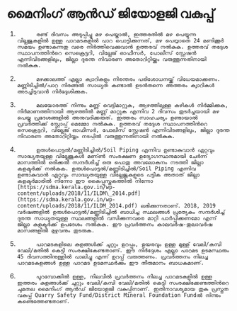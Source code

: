 # മൈനിംഗ് ആന്‍ഡ്‌ ജിയോളജി വകുപ്പ്

1.           രണ്ട് ദിവസം അടുപ്പിച്ചു മഴ പെയ്താല്‍, ഇത്തരതില്‍ മഴ പെയ്യുന്ന വില്ലജുകളില്‍ ഉള്ള പാറമടകളില്‍ പാറ പൊട്ടിക്കുന്നത്, മഴ പെയ്യാതെ 24 മണിക്കൂര്‍ സമയം ഉണ്ടാകുന്നതു വരെ നിര്‍ത്തിവെക്കുവാന്‍ ഉത്തരവ് നല്‍കുക. ഉത്തരവ് തദ്ദേശ സ്ഥാപനത്തിന്‍റെ സെക്രെട്ടറി, വില്ലേജ് ഓഫീസര്‍, പോലീസ് സ്റ്റേഷന്‍ എന്നിവിടങ്ങളിലും, ജില്ലാ ദുരന്ത നിവാരണ അതോറിറ്റിയ്ക്കും വരുത്തുന്നതിനായി നല്‍കുക.

2.           മഴക്കാലത്ത് എല്ലാ ക്വാറികളും നിരന്തരം പരിശോധനയ്ക്ക് വിധേയമാക്കണം. മണ്ണിടിച്ചില്‍/പാറ നിരങ്ങല്‍ സാധ്യത കണ്ടാല്‍ ഉടന്‍തന്നെ അത്തരം ക്വാറികള്‍ അടച്ചിടുവാന്‍ നിര്‍ദ്ദേശിക്കുക.

3.           മലയോരത്ത് നിന്നും മണ്ണ് വെട്ടിമാറ്റുക, ആഴത്തിലുള്ള കുഴികള്‍ നിര്‍മ്മിക്കുക, നിര്‍മാണത്തിനായി ആഴത്തില്‍ മണ്ണ് മാറ്റുക എന്നിവ 2 ദിവസം തുടര്‍ച്ചയായി മഴ പെയ്ത പ്രദേശങ്ങളില്‍ അനുവദിക്കരുത്. ഇത്തരം സാഹചര്യം ഉണ്ടായാല്‍ പ്രവര്‍ത്തിക്ക് സ്റ്റോപ്പ് മെമ്മോ നല്‍കുക. ഉത്തരവ് തദ്ദേശ സ്ഥാപനത്തിന്‍റെ സെക്രെട്ടറി, വില്ലേജ് ഓഫീസര്‍, പോലീസ് സ്റ്റേഷന്‍ എന്നിവിടങ്ങളിലും, ജില്ലാ ദുരന്ത നിവാരണ അതോറിറ്റിയ്ക്കും നടപ്പില്‍ വരുത്തുന്നതിനായി നല്‍കുക.

4.           ഉരുള്‍പൊട്ടല്‍/മണ്ണിടിച്ചില്‍/Soil Piping എന്നിവ ഉണ്ടാകുവാന്‍ ഏറ്റവും സാദ്ധ്യതയുള്ള വില്ലേജുകള്‍ മണ്ണ്‍ സംരക്ഷണ ഉദ്യോഗസ്ഥനുമായി ചേര്‍ന്ന് മാസത്തില്‍ ഒരിക്കല്‍ സന്ദര്‍ശിച്ച് ഒരു പൊതു അവലോകനം നടത്തി ജില്ലാ കളക്ടര്‍ക്ക് നല്‍കുക. ഉരുള്‍പൊട്ടല്‍/മണ്ണിടിച്ചില്‍/Soil Piping എന്നിവ ഉണ്ടാകുവാന്‍ ഏറ്റവും സാദ്ധ്യതയുള്ള വില്ലേജുകളുടെ പട്ടിക അതാത് ജില്ലാ കളക്ടര്‍മാരില്‍ നിന്നോ ഈ കൈപ്പുസ്തകത്തില്‍ നിന്നോ [https://sdma.kerala.gov.in/wp-content/uploads/2018/11/ILDM\_2014.pdf](https://sdma.kerala.gov.in/wp-content/uploads/2018/11/ILDM_2014.pdf) ലഭിക്കുന്നതാണ്. 2018, 2019 വര്‍ഷങ്ങളില്‍ ഉരുള്‍പൊട്ടല്‍/മണ്ണിടിച്ചില്‍ ബാധിച്ച സ്ഥലങ്ങള്‍ പ്രത്യേകം സന്ദര്‍ശിച്ച് ദുരന്ത സാധ്യതയുള്ള സ്ഥലങ്ങളില്‍ വസിക്കുന്നവരെ മാറ്റി പാര്‍പ്പിക്കണമോ എന്ന് ജില്ലാ കളക്ടര്‍ക്ക് ഉപദേശം നല്‍കുക. ഈ പ്രവര്‍ത്തനം കാലവര്‍ഷ-തുലാവര്‍ഷ മാസങ്ങളില്‍ മുഴുവനും തുടരുക.

5.           പാറമടകളിലെ കുളങ്ങള്‍ക്ക് ചുറ്റും ഉറപ്പും, ഉയരവും ഉള്ള മുള്ള് വേലി/കമ്പി വേലി/മതില്‍ കെട്ടി സംരക്ഷികേണ്ടതാണ്. ഈ നിര്‍ദ്ദേശം എല്ലാ പാറമട ഉടമസ്ഥരും 45 ദിവസത്തിനുള്ളില്‍ പാലിച്ചു എന്ന് ഉറപ്പ് വരുത്തണം. പ്രവര്‍ത്തനം നിലച്ച പാറമടകുളങ്ങള്‍ ഉള്ള പാറമട ഉടമസ്ഥര്‍ക്കും ഈ തീരുമാനം ബാധകമാണ്.

6.           പുറമ്പോക്കില്‍ ഉള്ള, നിലവില്‍ പ്രവര്‍ത്തനം നിലച്ച പാറമടകളില്‍ ഉള്ള ഇത്തരം കുളങ്ങള്‍ക്ക് ചുറ്റും വേലി/കമ്പി വേലി/മതില്‍ കെട്ടി സംരക്ഷിക്കേണ്ടത്തിന്‍റെ ചുമതല മൈനിംഗ് ആന്‍ഡ്‌ ജിയോളജി വകുപ്പിനാണ്. ഇതിനാവശ്യമായ തുക പ്രസ്തുത വകുപ്പ് Quarry Safety Fund/District Mineral Foundation Fundല്‍ നിന്നും കണ്ടെത്തേണ്ടതാണ്.

